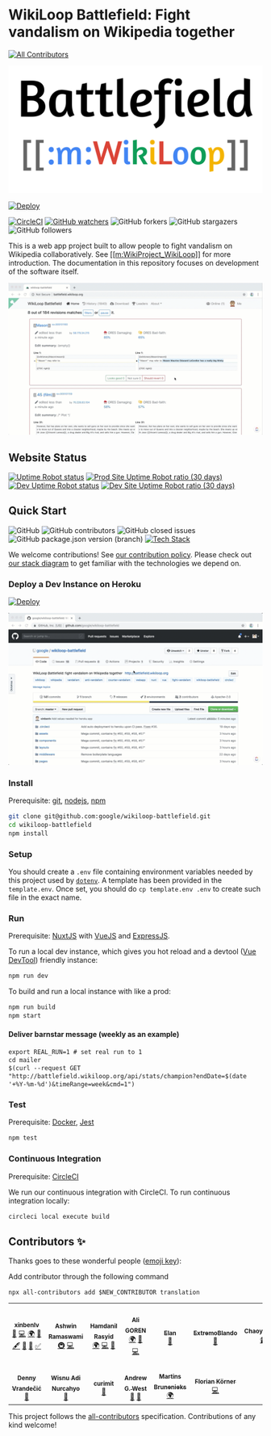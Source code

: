 # WikiLoop Battlefield: Fight vandalism on Wikipedia together
<!-- ALL-CONTRIBUTORS-BADGE:START - Do not remove or modify this section -->
[![All Contributors](https://img.shields.io/badge/all_contributors-13-orange.svg?style=flat-square)](#contributors-)
<!-- ALL-CONTRIBUTORS-BADGE:END -->

[![WikiLoop Logo](static/wikiloop-battlefield-logo.svg)](https://meta.wikimedia.org/wiki/WikiProject_WikiLoop)

[![Deploy](https://www.herokucdn.com/deploy/button.svg)](https://heroku.com/deploy)

[![CircleCI](https://circleci.com/gh/google/wikiloop-battlefield/tree/master.svg?style=svg)](https://circleci.com/gh/google/wikiloop-battlefield/tree/master) 
[![GitHub watchers](https://img.shields.io/github/watchers/google/wikiloop-battlefield.svg?label=Watch&style=social)](https://img.shields.io/github/watchers/google/wikiloop-battlefield.svg?label=Watch&style=social)
![GitHub forkers](https://img.shields.io/github/forks/google/wikiloop-battlefield.svg?label=Fork&style=social)
![GitHub stargazers](https://img.shields.io/github/stars/google/wikiloop-battlefield.svg?label=Star&style=social)
![GitHub followers](https://img.shields.io/github/followers/xinbenlv.svg?label=Follow&style=social)

This is a web app project built to allow people to fight vandalism on Wikipedia collaboratively. See [[[m:WikiProject_WikiLoop]]](https://meta.wikimedia.org/wiki/WikiProject_WikiLoop) for more introduction. The documentation in this repository focuses on development of the software itself.

[![Vandalism Example](./assets/demo-1.2.0-beta.gif)](http://battlefield.wikiloop.org/?utm_source=github&utm_medium=markdown&utm_campaign=repo_readme_img)

## Website Status

[![Uptime Robot status](https://img.shields.io/uptimerobot/status/m783127048-3a1e3c13cdc8e36abba87357.svg?label=prod)](http://battlefield.wikiloop.org/?utm_source=github&utm_medium=markdown&utm_campaign=repo_readme_up_badge)
[![Prod Site Uptime Robot ratio (30 days)](https://img.shields.io/uptimerobot/ratio/m783127048-3a1e3c13cdc8e36abba87357.svg?label=prod%20uptime)](http://battlefield.wikiloop.org/?utm_source=github&utm_medium=markdown&utm_campaign=repo_readme_up_ratio_badge)
[![Dev Uptime Robot status](https://img.shields.io/uptimerobot/status/m783127051-01afa8e12cb12e059a95f54c.svg?label=dev)](http://dev.battlefield.wikiloop.org/?utm_source=github&utm_medium=markdown&utm_campaign=repo_readme_up_badge)
[![Dev Site Uptime Robot ratio (30 days)](https://img.shields.io/uptimerobot/ratio/m783127051-01afa8e12cb12e059a95f54c.svg?label=dev%20uptime)](http://dev.battlefield.wikiloop.org/?utm_source=github&utm_medium=markdown&utm_campaign=repo_readme_up_ratio_badge)

## Quick Start
![GitHub](https://img.shields.io/github/license/google/wikiloop-battlefield.svg)
![GitHub contributors](https://img.shields.io/github/contributors/google/wikiloop-battlefield.svg)
![GitHub closed issues](https://img.shields.io/github/issues-closed-raw/google/wikiloop-battlefield.svg)
![GitHub package.json version (branch)](https://img.shields.io/github/package-json/v/google/wikiloop-battlefield/master.svg) 
[![Tech Stack](https://img.shields.io/badge/tech-stack-blue.svg)](https://stackshare.io/project-wikiloop/battlefield)

We welcome contributions! See [our contribution policy](CONTRIBUTING.md). Please check out [our stack diagram](https://stackshare.io/project-wikiloop/battlefield) to get familiar with the technologies we depend on.
### Deploy a Dev Instance on Heroku

[![Deploy](https://www.herokucdn.com/deploy/button.svg)](https://heroku.com/deploy)

![Demo: Deploy to Heroku](./assets/demo-deploy-to-heroku-btn.gif)
 
### Install

Prerequisite: [git](https://git-scm.com), [nodejs](https://nodejs.org), [npm](https://npmjs.com)  

```bash
git clone git@github.com:google/wikiloop-battlefield.git
cd wikiloop-battlefield
npm install 
```

### Setup

You should create a `.env` file containing environment variables needed by this project used by [`dotenv`](https://www.npmjs.com/package/dotenv). A template has been provided in the `template.env`. Once set, you should do `cp template.env .env` to create such file in the exact name. 

### Run

Prerequisite: [NuxtJS](https://nuxtjs.org) with [VueJS](https://vuejs.org) and [ExpressJS](https://expressjs.com).

To run a local dev instance, which gives you hot reload and a devtool ([Vue DevTool](https://github.com/vuejs/vue-devtools)) friendly instance:

```bash
npm run dev
``` 

To build and run a local instance with like a prod:

```bash
npm run build
npm start
```
#### Deliver barnstar message (weekly as an example)

```
export REAL_RUN=1 # set real run to 1
cd mailer
$(curl --request GET "http://battlefield.wikiloop.org/api/stats/champion?endDate=$(date '+%Y-%m-%d')&timeRange=week&cmd=1")
```

### Test

Prerequisite: [Docker](https://www.docker.com/), [Jest](http://jestjs.io)

```bash
npm test
```

### Continuous Integration

Prerequisite: [CircleCI](https://circleci.com)

We run our continuous integration with CircleCI. To run continuous integration locally:

```bash
circleci local execute build
```

## Contributors ✨

Thanks goes to these wonderful people ([emoji key](https://allcontributors.org/docs/en/emoji-key)):

Add contributor through the following command

```shell script
npx all-contributors add $NEW_CONTRIBUTOR translation
```
<!-- ALL-CONTRIBUTORS-LIST:START - Do not remove or modify this section -->
<!-- prettier-ignore-start -->
<!-- markdownlint-disable -->
<table>
  <tr>
    <td align="center"><a href="http://keybase.io/xinbenlv"><img src="https://avatars2.githubusercontent.com/u/640325?v=4" width="100px;" alt=""/><br /><sub><b>xinbenlv</b></sub></a><br /><a href="https://github.com/google/wikiloop-battlefield/commits?author=xinbenlv" title="Documentation">📖</a> <a href="https://github.com/google/wikiloop-battlefield/commits?author=xinbenlv" title="Code">💻</a> <a href="#translation-xinbenlv" title="Translation">🌍</a> <a href="https://github.com/google/wikiloop-battlefield/issues?q=author%3Axinbenlv" title="Bug reports">🐛</a> <a href="#content-xinbenlv" title="Content">🖋</a> <a href="#ideas-xinbenlv" title="Ideas, Planning, & Feedback">🤔</a> <a href="#projectManagement-xinbenlv" title="Project Management">📆</a> <a href="#tutorial-xinbenlv" title="Tutorials">✅</a></td>
    <td align="center"><a href="https://epicfaace.github.io/"><img src="https://avatars2.githubusercontent.com/u/1689183?v=4" width="100px;" alt=""/><br /><sub><b>Ashwin Ramaswami</b></sub></a><br /><a href="#infra-epicfaace" title="Infrastructure (Hosting, Build-Tools, etc)">🚇</a> <a href="https://github.com/google/wikiloop-battlefield/commits?author=epicfaace" title="Code">💻</a></td>
    <td align="center"><a href="https://www.facebook.com/hamdanil"><img src="https://avatars0.githubusercontent.com/u/4159519?v=4" width="100px;" alt=""/><br /><sub><b>Hamdanil Rasyid</b></sub></a><br /><a href="#translation-hrasyid" title="Translation">🌍</a> <a href="https://github.com/google/wikiloop-battlefield/commits?author=hrasyid" title="Code">💻</a> <a href="https://github.com/google/wikiloop-battlefield/issues?q=author%3Ahrasyid" title="Bug reports">🐛</a></td>
    <td align="center"><a href="https://aligoren.com"><img src="https://avatars0.githubusercontent.com/u/4205423?v=4" width="100px;" alt=""/><br /><sub><b>Ali GOREN</b></sub></a><br /><a href="#translation-aligoren" title="Translation">🌍</a> <a href="https://github.com/google/wikiloop-battlefield/issues?q=author%3Aaligoren" title="Bug reports">🐛</a> <a href="https://github.com/google/wikiloop-battlefield/commits?author=aligoren" title="Code">💻</a></td>
    <td align="center"><a href="https://github.com/ElanHR"><img src="https://avatars3.githubusercontent.com/u/573697?v=4" width="100px;" alt=""/><br /><sub><b>Elan</b></sub></a><br /><a href="https://github.com/google/wikiloop-battlefield/issues?q=author%3AElanHR" title="Bug reports">🐛</a></td>
    <td align="center"><a href="https://github.com/ExtremoBlando"><img src="https://avatars3.githubusercontent.com/u/18313773?v=4" width="100px;" alt=""/><br /><sub><b>ExtremoBlando</b></sub></a><br /><a href="https://github.com/google/wikiloop-battlefield/issues?q=author%3AExtremoBlando" title="Bug reports">🐛</a></td>
    <td align="center"><a href="https://github.com/ChaoyueFred"><img src="https://avatars1.githubusercontent.com/u/14314482?v=4" width="100px;" alt=""/><br /><sub><b>ChaoyueFred</b></sub></a><br /><a href="#video-ChaoyueFred" title="Videos">📹</a></td>
  </tr>
  <tr>
    <td align="center"><a href="http://simia.net"><img src="https://avatars0.githubusercontent.com/u/663648?v=4" width="100px;" alt=""/><br /><sub><b>Denny Vrandečić</b></sub></a><br /><a href="https://github.com/google/wikiloop-battlefield/issues?q=author%3Avrandezo" title="Bug reports">🐛</a></td>
    <td align="center"><a href="https://wisn.github.io/"><img src="https://avatars1.githubusercontent.com/u/8147926?v=4" width="100px;" alt=""/><br /><sub><b>Wisnu Adi Nurcahyo</b></sub></a><br /><a href="https://github.com/google/wikiloop-battlefield/issues?q=author%3Awisn" title="Bug reports">🐛</a></td>
    <td align="center"><a href="https://curimit.com/blog"><img src="https://avatars0.githubusercontent.com/u/1249753?v=4" width="100px;" alt=""/><br /><sub><b>curimit</b></sub></a><br /><a href="https://github.com/google/wikiloop-battlefield/issues?q=author%3Acurimit" title="Bug reports">🐛</a></td>
    <td align="center"><a href="http://www.andrew-g-west.com"><img src="https://avatars0.githubusercontent.com/u/1369929?v=4" width="100px;" alt=""/><br /><sub><b>Andrew G. West</b></sub></a><br /><a href="#question-westand" title="Answering Questions">💬</a> <a href="#tool-westand" title="Tools">🔧</a></td>
    <td align="center"><a href="http://aiz.miga.lv"><img src="https://avatars1.githubusercontent.com/u/1764614?v=4" width="100px;" alt=""/><br /><sub><b>Martins Brunenieks</b></sub></a><br /><a href="#translation-papuass" title="Translation">🌍</a></td>
    <td align="center"><a href="https://florian-koerner.com"><img src="https://avatars0.githubusercontent.com/u/647303?v=4" width="100px;" alt=""/><br /><sub><b>Florian Körner</b></sub></a><br /><a href="https://github.com/google/wikiloop-battlefield/commits?author=FlorianKoerner" title="Code">💻</a></td>
  </tr>
</table>

<!-- markdownlint-enable -->
<!-- prettier-ignore-end -->
<!-- ALL-CONTRIBUTORS-LIST:END -->

This project follows the [all-contributors](https://github.com/all-contributors/all-contributors) specification. Contributions of any kind welcome!
